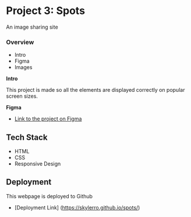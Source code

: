 # Project 3: Spots
An image sharing site

### Overview  

* Intro  
* Figma  
* Images  
  
**Intro**
  
This project is made so all the elements are displayed correctly on popular screen sizes. 
  
**Figma**  
  
* [Link to the project on Figma](https://www.figma.com/file/BBNm2bC3lj8QQMHlnqRsga/Sprint-3-Project-%E2%80%94-Spots?type=design&node-id=2%3A60&mode=design&t=afgNFybdorZO6cQo-1)
  
## Tech Stack
- HTML
- CSS
- Responsive Design

## Deployment

This webpage is deployed to Github
- [Deployment Link] (https://skylerro.github.io/spots/)

